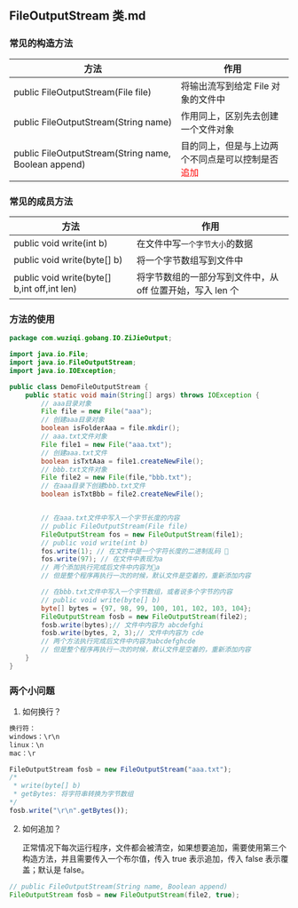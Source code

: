 ## FileOutputStream 类.md

### 常见的构造方法

| 方法                                                 | 作用                                                                    |
| ---------------------------------------------------- | ----------------------------------------------------------------------- |
| public FileOutputStream(File file)                   | 将输出流写到给定 File 对象的文件中                                      |
| public FileOutputStream(String name)                 | 作用同上，区别先去创建一个文件对象                                      |
| public FileOutputStream(String name, Boolean append) | 目的同上，但是与上边两个不同点是可以控制是否<font color=red>追加</font> |

### 常见的成员方法

| 方法                                        | 作用                                                       |
| ------------------------------------------- | ---------------------------------------------------------- |
| public void write(int b)                    | 在文件中写`一个字节大小`的数据                             |
| public void write(byte[] b)                 | 将一个字节数组写到文件中                                   |
| public void write(byte[] b,int off,int len) | 将字节数组的一部分写到文件中，从 off 位置开始，写入 len 个 |

### 方法的使用

```java
package com.wuziqi.gobang.IO.ZiJieOutput;

import java.io.File;
import java.io.FileOutputStream;
import java.io.IOException;

public class DemoFileOutputStream {
    public static void main(String[] args) throws IOException {
        // aaa目录对象
        File file = new File("aaa");
        // 创建aaa目录对象
        boolean isFolderAaa = file.mkdir();
        // aaa.txt文件对象
        File file1 = new File("aaa.txt");
        // 创建aaa.txt文件
        boolean isTxtAaa = file1.createNewFile();
        // bbb.txt文件对象
        File file2 = new File(file,"bbb.txt");
        // 在aaa目录下创建bbb.txt文件
        boolean isTxtBbb = file2.createNewFile();


        // 在aaa.txt文件中写入一个字节长度的内容
        // public FileOutputStream(File file)
        FileOutputStream fos = new FileOutputStream(file1);
        // public void write(int b)
        fos.write(1); // 在文件中是一个字符长度的二进制乱码 
        fos.write(97); // 在文件中表现为a
        // 两个添加执行完成后文件中内容为a
        // 但是整个程序再执行一次的时候，默认文件是空着的，重新添加内容

        // 在bbb.txt文件中写入一个字节数组，或者说多个字节的内容
        // public void write(byte[] b)
        byte[] bytes = {97, 98, 99, 100, 101, 102, 103, 104};
        FileOutputStream fosb = new FileOutputStream(file2);
        fosb.write(bytes);// 文件中内容为 abcdefghi
        fosb.write(bytes, 2, 3);// 文件中内容为 cde
        // 两个方法执行完成后文件中内容为abcdefghcde
        // 但是整个程序再执行一次的时候，默认文件是空着的，重新添加内容
    }
}
```

### 两个小问题

1. 如何换行？

```js
换行符：
windows：\r\n
linux：\n
mac：\r

FileOutputStream fosb = new FileOutputStream("aaa.txt");
/*
 * write(byte[] b)
 * getBytes: 将字符串转换为字节数组
*/
fosb.write("\r\n".getBytes());
```

2. 如何追加？

   正常情况下每次运行程序，文件都会被清空，如果想要追加，需要使用第三个构造方法，并且需要传入一个布尔值，传入 true 表示追加，传入 false 表示覆盖；默认是 false。

```java
// public FileOutputStream(String name, Boolean append)
FileOutputStream fosb = new FileOutputStream(file2, true);
```
